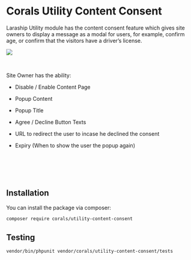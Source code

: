 # Corals Utility Content Consent

Laraship Utility module has the content consent feature which gives site owners to display a message as a modal for users, for example, confirm age, or confirm that the visitors have a driver’s license.

<p><img src="https://www.laraship.com/wp-content/uploads/2020/06/laravel-content-consent-popuop-1024x1007.jpg"></p>
<p>&nbsp;</p>

Site Owner has the ability:

- Disable / Enable Content Page

- Popup Content

- Popup Title

- Agree / Decline Button Texts

- URL to redirect the user to incase he declined the consent

- Expiry (When to show the user the popup again)

<p>&nbsp;</p>
<p><img src="https://www.laraship.com/wp-content/uploads/2020/06/laravel-content-consent-popuop-display-1024x240.jpg" alt=""></p>
<p>&nbsp;</p>

## Installation

You can install the package via composer:

```bash
composer require corals/utility-content-consent
```

## Testing

```bash
vendor/bin/phpunit vendor/corals/utility-content-consent/tests 
```
